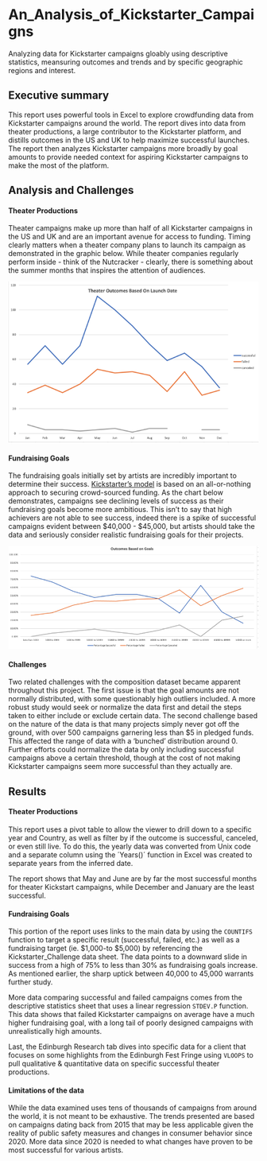 # **An_Analysis_of_Kickstarter_Campaigns**
Analyzing data for Kickstarter campaigns gloably using descriptive statistics, meansuring outcomes and trends and by specific geographic regions and interest.

## **Executive summary** 

This report uses powerful tools in Excel to explore crowdfunding data from Kickstarter campaigns around the world.  The report dives into data from theater productions, a large contributor to the Kickstarter platform, and distills outcomes in the US and UK to help maximize successful launches.  The report then analyzes Kickstarter campaigns more broadly by goal amounts to provide needed context for aspiring Kickstarter campaigns to make the most of the platform.


## **Analysis and Challenges**

#### Theater Productions

Theater campaigns make up more than half of all Kickstarter campaigns in the US and UK and are an important avenue for access to funding.  Timing clearly matters when a theater company plans to launch its campaign as demonstrated in the graphic below.  While theater companies regularly perform inside - think of the Nutcracker - clearly, there is something about the summer months that inspires the attention of audiences.   

![Theater Outcome](/Theater_Outcomes_vs_Launch.png)


#### Fundraising Goals

The fundraising goals initially set by artists are incredibly important to determine their success.  [Kickstarter’s model](https://www.kickstarter.com/how-it-works) is based on an all-or-nothing approach to securing crowd-sourced funding.  As the chart below demonstrates, campaigns see declining levels of success as their fundraising goals become more ambitious.  This isn’t to say that high achievers are not able to see success, indeed there is a spike of successful campaigns evident between $40,000 - $45,000, but artists should take the data and seriously consider realistic fundraising goals for their projects.  

![Goals](/Outcomes_vs_Goals.png)

#### Challenges 

Two related challenges with the composition dataset became apparent throughout this project.  The first issue is that the goal amounts are not normally distributed, with some questionably high outliers included.  A more robust study would seek or normalize the data first and detail the steps taken to either include or exclude certain data.  The second challenge based on the nature of the data is that many projects simply never got off the ground, with over 500 campaigns garnering less than $5 in pledged funds.  This affected the range of data with a ‘bunched’ distribution around 0.  Further efforts could normalize the data by only including successful campaigns above a certain threshold, though at the cost of not making Kickstarter campaigns seem more successful than they actually are.  

  
## **Results**

#### Theater Productions

This report uses a pivot table to allow the viewer to drill down to a specific year and Country, as well as filter by if the outcome is successful, canceled, or even still live.  To do this, the yearly data was converted from Unix code and a separate column using the ´Years()´ function in Excel was created to separate years from the inferred date.   

The report shows that May and June are by far the most successful months for theater Kickstart campaigns, while December and January are the least successful.  


#### Fundraising Goals

This portion of the report uses links to the main data by using the `COUNTIFS` function to target a specific result (successful, failed, etc.) as well as a fundraising target (ie. $1,000-to $5,000) by referencing the Kickstarter_Challenge data sheet.  The data points to a downward slide in success from a high of 75% to less than 30% as fundraising goals increase.  As mentioned earlier, the sharp uptick between 40,000 to 45,000 warrants further study.

More data comparing successful and failed campaigns comes from the descriptive statistics sheet that uses a linear regression `STDEV.P` function.  This data shows that failed Kickstarter campaigns on average have a much higher fundraising goal, with a long tail of poorly designed campaigns with unrealistically high amounts.  

Last, the Edinburgh Research tab dives into specific data for a client that focuses on some highlights from the Edinburgh Fest Fringe using `VLOOPS` to pull qualitative & quantitative data on specific successful theater productions.   


#### Limitations of the data

While the data examined uses tens of thousands of campaigns from around the world, it is not meant to be exhaustive.  The trends presented are based on campaigns dating back from 2015 that may be less applicable given the reality of public safety measures and changes in consumer behavior since 2020.  More data since 2020 is needed to what changes have proven to be most successful for various artists.
